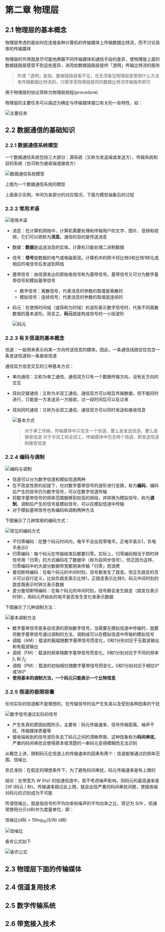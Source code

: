 # 第二章 物理层

## 2.1 物理层的基本概念

物理层考虑的是如何在连接各种计算机的传输媒体上传输数据比特流，而不讨论具体的传输媒体

物理层的作用就是尽可能地屏蔽不同传输媒体和通信手段的差异，使物理层上面的数据链路层感受不到这些差异，进而给数据链路层提供「透明」传输比特流的服务

> 所谓「透明」是指，数据链路层看不见，也无须看见物理层是使用什么方法来传输数据比特流的，只需享受物理层提供的数据比特流传输服务即可

用于物理层的协议常称为物理层规程(procedure)

物理层的主要任务可以描述为确定与传输媒体接口有关的一些特性，如：

![主要任务](images/2023-03-20-21-02-32.png)

## 2.2 数据通信的基础知识

### 2.2.1 数据通信系统模型

一个数据通信系统包括三大部分：源系统（又称为发送端或发送方）、传输系统和目的系统（也可称为接收端或接收方）

![数据通信系统模型](images/2023-03-20-21-07-55.png)

上图为一个数据通信系统的模型

上面表示实例，中间为各部分的对应情况，下面为模型抽象后的过程

### 2.2.2 常用术语

![常用术语](images/2023-03-20-21-21-26.png)

* 消息：在计算机网络中，计算机需要处理和传输用户的文字、图片、音频和视频，它们可以统称为**消息**。通信的目的是传送消息
* 数据：**数据**是运送消息的实体。计算机只能处理二进制数据
* 信号：**信号**是数据的电气或电磁表现。计算机中的网卡将比特0和比特1转化成相应的电信号后发送到网线
* 基带信号：由信源发出的原始电信号称为基带信号。基带信号又可分为数字基带信号和模拟基带信号
  * 数字信号：离散信号，代表消息的参数的取值是离散的
  * 模拟信号：连续信号，代表消息的参数的取值是连续的
* 码元：在使用时间域（或简称为时域）的波形表示数字信号时，代表不同离散数值的基本波形。简言之，**码元**就是构成信号的一小段波形
  
  ![码元](images/2023-03-20-21-23-49.png)

### 2.2.3 有关信道的基本概念

信道：一般用来表示向某一方向传送信息的媒体。因此，一条通信线路往往包含一条发送信道和一条接收信道

通信双方信息交互的三种基本方式：

* 单向通信：又称为单工通信，通信双方只有一个数据传输方向，没有反方向的交互
* 双向交替通信：又称为半双工通信，通信双方可以相互传输数据，但不能同时进行，只能是一方发送另一方接收，过一段时间后可以反过来
* 双向同时通信：又称为全双工通信，通信双方可以同时发送和接收信息
  
  ![基本方式](images/2023-03-22-18-09-01.png)

  > 对于单工传输，传输媒体中只包含一个信道，要么是发送信道，要么是接收信道
  > 对于半双工和全双工，传输媒体中包含两个信道，即发送信道和接收信道

### 2.2.4 编码与调制

![编码与调制](images/2023-03-22-18-17-08.png)

* 信道可以分为数字信道和模拟信道两种
* 在不改变性质的前提下，仅对数字基带信号的波形进行变换，称为**编码**，编码后产生的信号仍为数字信号，可以在数字信道传输
* 将数字基带信号的频率范围搬移到较高的频段，并转换为模拟信号，称为**调制**，调制后产生的信号是模拟信号，可以在模拟信道中传输
* 对于模拟基带信号也有编码和调制两种方法

下图展示了几种常用的编码方式：

![常见的编码方式](images/2023-03-22-18-36-48.png)

* 不归零编码：在整个码元时间内，电平不会出现零电平。正电平表示1，负电平表示0
* 归零编码：每个码元在传输结束后都要归零。实际上，归零编码相当于把时钟信号用「归零」的方式编码在了数据中（称为自同步信号），但正因为这样，归零编码中的大部分数据带宽都用来传输「归零」而浪费
* 曼彻斯特编码：在每个码元的中间时刻，信号都发生了跳变。但正负跳变的含义可以自行定义，比如负跳变表示比特1，正跳变表示比特0。码元中间时刻的跳变既表示时钟又表示数据
* 差分曼彻斯特编码：在每个码元的中间时刻，信号都会发生跳变（跳变仅表示时钟），用码元开始处的电平是否发生变化来表示数据

下图展示了几种调制方法：

![基本调制方法](images/2023-03-22-18-41-06.png)

* 数字基带信号是来自信源的原始数字信号。当需要在模拟信道中传输时，就要将数字基带信号通过调制的方法，调制成可以在模拟信道中传输的模拟信号
* 调幅（AM）：载波的振幅随数字基带信号而变化，0和1分别对应于无载波输出和有载波输出
* 调频（FM）：载波的频率随数字基带信号而变化，0和1分别对应于不同的频率 $f_1$ 和 $f_2$
* 调相（PM）：载波的初始相位随数字基带信号而变化，0和1分别对应于相位0°或180°
* **使用基本的调制方法，一个码元只能表示一个比特信息**

### 2.2.5 信道的极限容量

任何实际的信道都不是理想的，在传输信号时会产生失真以及受到各种因素的干扰

![数字信号通过实际的信号](images/2023-03-22-18-51-18.png)

* 产生失真的原因如图所示，主要有：码元传输速率、信号传输距离、噪声干扰、传输媒体质量等
* 接收端收到的信号波形失去了码元之间的清晰界限，这种现象称为**码间串扰**。严重的码间串扰会使得原本很清楚的一串码元变得模糊而无法识别

从概念上讲，限制码元在信道上的传输速率的因素有两个：信道能够通过的频率范围、信噪比

奈氏准则：在假定的理想条件下，为了避免码间串扰，码元传输速率是有上限的

结论：在带宽为 $W$ (Hz) 的低通信道中，若不考虑噪声影响，则码元的最高速率是 $2W$ (码元 / 秒)。传输速率超过此上限，就会出现严重的码间串扰问题，使接收端对码元的识别成为不可能

所谓信噪比，就是指信号的平均功率和噪声的平均功率之比，常记为 $S / N$ ，但通常使用分贝(dB)作为度量单位，即：

信噪比(dB) = $10 \log_{10}(S / N)$ (dB)

![信噪比](images/2023-03-22-19-08-04.png)

香农公式如下

![香农公式](images/2023-03-22-19-09-20.png)

## 2.3 物理层下面的传输媒体

## 2.4 信道复用技术

## 2.5 数字传输系统

## 2.6 带宽接入技术